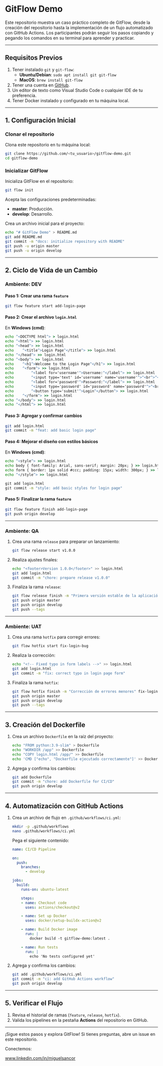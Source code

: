 
# GitFlow Demo

Este repositorio muestra un caso práctico completo de GitFlow, desde la creación del repositorio hasta la implementación de un flujo automatizado con GitHub Actions. Los participantes podrán seguir los pasos copiando y pegando los comandos en su terminal para aprender y practicar.

---

## **Requisitos Previos**
1. Tener instalado `git` y `git-flow`:
   - **Ubuntu/Debian**: `sudo apt install git git-flow`
   - **MacOS**: `brew install git-flow`
2. Tener una cuenta en [GitHub](https://github.com/).
3. Un editor de texto como Visual Studio Code o cualquier IDE de tu preferencia.
4. Tener Docker instalado y configurado en tu máquina local.

---

## **1. Configuración Inicial**

### Clonar el repositorio
Clona este repositorio en tu máquina local:
```bash
git clone https://github.com/<tu_usuario>/gitflow-demo.git
cd gitflow-demo
```

### Inicializar GitFlow
Inicializa GitFlow en el repositorio:
```bash
git flow init
```
Acepta las configuraciones predeterminadas:
- **master**: Producción.
- **develop**: Desarrollo.

Crea un archivo inicial para el proyecto:
```bash
echo "# GitFlow Demo" > README.md
git add README.md
git commit -m "docs: initialize repository with README"
git push -u origin master
git push -u origin develop
```

---

## **2. Ciclo de Vida de un Cambio**

### **Ambiente: DEV**
#### Paso 1: Crear una rama `feature`
```bash
git flow feature start add-login-page
```

#### Paso 2: Crear el archivo `login.html`
En **Windows (cmd)**:
```cmd
echo ^<DOCTYPE html^> > login.html
echo ^<html^> >> login.html
echo ^<head^> >> login.html
echo    ^<title^>Login Page^</title^> >> login.html
echo ^</head^> >> login.html
echo ^<body^> >> login.html
echo    ^<h1^>Welcome to the Login Page^</h1^> >> login.html
echo    ^<form^> >> login.html
echo        ^<label for='username'^>Username:^</label^> >> login.html
echo        ^<input type='text' id='username' name='username'^>^<br^>^<br^> >> login.html
echo        ^<label for='password'^>Password:^</label^> >> login.html
echo        ^<input type='password' id='password' name='password'^>^<br^>^<br^> >> login.html
echo        ^<button type='submit'^>Login^</button^> >> login.html
echo    ^</form^> >> login.html
echo ^</body^> >> login.html
echo ^</html^> >> login.html
```

#### Paso 3: Agregar y confirmar cambios
```bash
git add login.html
git commit -m "feat: add basic login page"
```

#### Paso 4: Mejorar el diseño con estilos básicos
En **Windows (cmd)**:
```cmd
echo ^<style^> >> login.html
echo body { font-family: Arial, sans-serif; margin: 20px; } >> login.html
echo form { border: 1px solid #ccc; padding: 15px; width: 300px; } >> login.html
echo ^</style^> >> login.html

git add login.html
git commit -m "style: add basic styles for login page"
```

#### Paso 5: Finalizar la rama `feature`
```bash
git flow feature finish add-login-page
git push origin develop
```

---

### **Ambiente: QA**
1. Crea una rama `release` para preparar un lanzamiento:
   ```bash
   git flow release start v1.0.0
   ```

2. Realiza ajustes finales:
   ```bash
   echo "<footer>Version 1.0.0</footer>" >> login.html
   git add login.html
   git commit -m "chore: prepare release v1.0.0"
   ```

3. Finaliza la rama `release`:
   ```bash
   git flow release finish -m "Primera versión estable de la aplicación" v1.0.0
   git push origin master
   git push origin develop
   git push --tags
   ```

---

### **Ambiente: UAT**
1. Crea una rama `hotfix` para corregir errores:
   ```bash
   git flow hotfix start fix-login-bug
   ```

2. Realiza la corrección:
   ```bash
   echo "<!-- Fixed typo in form labels -->" >> login.html
   git add login.html
   git commit -m "fix: correct typo in login page form"
   ```

3. Finaliza la rama `hotfix`:
   ```bash
   git flow hotfix finish -m "Corrección de errores menores" fix-login-bug
   git push origin master
   git push origin develop
   git push --tags
   ```

---

## **3. Creación del Dockerfile**

1. Crea un archivo `Dockerfile` en la raíz del proyecto:
   ```bash
   echo "FROM python:3.9-slim" > Dockerfile
   echo "WORKDIR /app" >> Dockerfile
   echo "COPY login.html /app/" >> Dockerfile
   echo 'CMD ["echo", "Dockerfile ejecutado correctamente"]' >> Dockerfile
   ```

2. Agrega y confirma los cambios:
   ```bash
   git add Dockerfile
   git commit -m "chore: add Dockerfile for CI/CD"
   git push origin develop
   ```

---

## **4. Automatización con GitHub Actions**

1. Crea un archivo de flujo en `.github/workflows/ci.yml`:
   ```bash
   mkdir -p .github/workflows
   nano .github/workflows/ci.yml
   ```
   Pega el siguiente contenido:
   ```yaml
   name: CI/CD Pipeline

   on:
     push:
       branches:
         - develop

   jobs:
     build:
       runs-on: ubuntu-latest

       steps:
       - name: Checkout code
         uses: actions/checkout@v2

       - name: Set up Docker
         uses: docker/setup-buildx-action@v2

       - name: Build Docker image
         run: |
           docker build -t gitflow-demo:latest .

       - name: Run tests
         run: |
           echo 'No tests configured yet'
   ```

2. Agrega y confirma los cambios:
   ```bash
   git add .github/workflows/ci.yml
   git commit -m "ci: add GitHub Actions workflow"
   git push origin develop
   ```

---

## **5. Verificar el Flujo**
1. Revisa el historial de ramas (`feature`, `release`, `hotfix`).
2. Valida los pipelines en la pestaña **Actions** del repositorio en GitHub.

---

¡Sigue estos pasos y explora GitFlow! Si tienes preguntas, abre un issue en este repositorio.

Conectemos:

www.linkedin.com/in/miguelsancor
